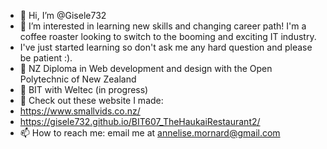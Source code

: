 - 👋 Hi, I’m @Gisele732
- 👀 I’m interested in learning new skills and changing career path! I'm a coffee roaster looking to switch to the booming and exciting IT industry. 
-   I've just started learning so don't ask me any hard question and please be patient :).
- 🌱 NZ Diploma in Web development and design with the Open Polytechnic of New Zealand
- 🌱 BIT with Weltec (in progress)
- 💞️ Check out these website I made:
- https://www.smallvids.co.nz/
- https://gisele732.github.io/BIT607_TheHaukaiRestaurant2/
- 📫 How to reach me: email me at annelise.mornard@gmail.com

<!---
Gisele732/Gisele732 is a ✨ special ✨ repository because its `README.md` (this file) appears on your GitHub profile.
You can click the Preview link to take a look at your changes.
--->
